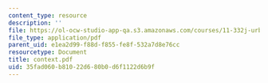 ```yaml
---
content_type: resource
description: ''
file: https://ol-ocw-studio-app-qa.s3.amazonaws.com/courses/11-332j-urban-design-fall-2003/35fad060b81022d680b0d6f1122d6b9f_context.pdf
file_type: application/pdf
parent_uid: e1ea2d99-f88d-f855-fe8f-532a7d8e76cc
resourcetype: Document
title: context.pdf
uid: 35fad060-b810-22d6-80b0-d6f1122d6b9f
---
```

